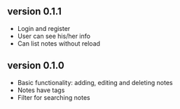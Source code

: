 ## version 0.1.1

* Login and register
* User can see his/her info
* Can list notes without reload

## version 0.1.0

* Basic functionality: adding, editing and deleting notes
* Notes have tags
* Filter for searching notes
